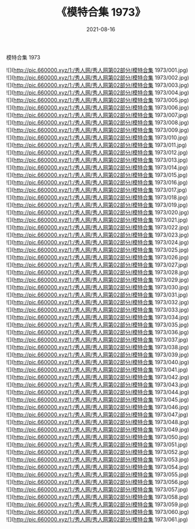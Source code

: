 ﻿---
layout: post
title:  《模特合集 1973》
date:   2021-08-16
img: http://pic.660000.xyz/1:/秀人网/秀人网第02部分/模特合集 1973/000.jpg
categories: [美女, 清纯, 唯美]
---

模特合集 1973

  ![](http://pic.660000.xyz/1:/秀人网/秀人网第02部分/模特合集 1973/001.jpg) <br> ![](http://pic.660000.xyz/1:/秀人网/秀人网第02部分/模特合集 1973/002.jpg) <br> ![](http://pic.660000.xyz/1:/秀人网/秀人网第02部分/模特合集 1973/003.jpg) <br> ![](http://pic.660000.xyz/1:/秀人网/秀人网第02部分/模特合集 1973/004.jpg) <br> ![](http://pic.660000.xyz/1:/秀人网/秀人网第02部分/模特合集 1973/005.jpg) <br> ![](http://pic.660000.xyz/1:/秀人网/秀人网第02部分/模特合集 1973/006.jpg) <br> ![](http://pic.660000.xyz/1:/秀人网/秀人网第02部分/模特合集 1973/007.jpg) <br> ![](http://pic.660000.xyz/1:/秀人网/秀人网第02部分/模特合集 1973/008.jpg) <br> ![](http://pic.660000.xyz/1:/秀人网/秀人网第02部分/模特合集 1973/009.jpg) <br> ![](http://pic.660000.xyz/1:/秀人网/秀人网第02部分/模特合集 1973/010.jpg) <br> ![](http://pic.660000.xyz/1:/秀人网/秀人网第02部分/模特合集 1973/011.jpg) <br> ![](http://pic.660000.xyz/1:/秀人网/秀人网第02部分/模特合集 1973/012.jpg) <br> ![](http://pic.660000.xyz/1:/秀人网/秀人网第02部分/模特合集 1973/013.jpg) <br> ![](http://pic.660000.xyz/1:/秀人网/秀人网第02部分/模特合集 1973/014.jpg) <br> ![](http://pic.660000.xyz/1:/秀人网/秀人网第02部分/模特合集 1973/015.jpg) <br> ![](http://pic.660000.xyz/1:/秀人网/秀人网第02部分/模特合集 1973/016.jpg) <br> ![](http://pic.660000.xyz/1:/秀人网/秀人网第02部分/模特合集 1973/017.jpg) <br> ![](http://pic.660000.xyz/1:/秀人网/秀人网第02部分/模特合集 1973/018.jpg) <br> ![](http://pic.660000.xyz/1:/秀人网/秀人网第02部分/模特合集 1973/019.jpg) <br> ![](http://pic.660000.xyz/1:/秀人网/秀人网第02部分/模特合集 1973/020.jpg) <br> ![](http://pic.660000.xyz/1:/秀人网/秀人网第02部分/模特合集 1973/021.jpg) <br> ![](http://pic.660000.xyz/1:/秀人网/秀人网第02部分/模特合集 1973/022.jpg) <br> ![](http://pic.660000.xyz/1:/秀人网/秀人网第02部分/模特合集 1973/023.jpg) <br> ![](http://pic.660000.xyz/1:/秀人网/秀人网第02部分/模特合集 1973/024.jpg) <br> ![](http://pic.660000.xyz/1:/秀人网/秀人网第02部分/模特合集 1973/025.jpg) <br> ![](http://pic.660000.xyz/1:/秀人网/秀人网第02部分/模特合集 1973/026.jpg) <br> ![](http://pic.660000.xyz/1:/秀人网/秀人网第02部分/模特合集 1973/027.jpg) <br> ![](http://pic.660000.xyz/1:/秀人网/秀人网第02部分/模特合集 1973/028.jpg) <br> ![](http://pic.660000.xyz/1:/秀人网/秀人网第02部分/模特合集 1973/029.jpg) <br> ![](http://pic.660000.xyz/1:/秀人网/秀人网第02部分/模特合集 1973/030.jpg) <br> ![](http://pic.660000.xyz/1:/秀人网/秀人网第02部分/模特合集 1973/031.jpg) <br> ![](http://pic.660000.xyz/1:/秀人网/秀人网第02部分/模特合集 1973/032.jpg) <br> ![](http://pic.660000.xyz/1:/秀人网/秀人网第02部分/模特合集 1973/033.jpg) <br> ![](http://pic.660000.xyz/1:/秀人网/秀人网第02部分/模特合集 1973/034.jpg) <br> ![](http://pic.660000.xyz/1:/秀人网/秀人网第02部分/模特合集 1973/035.jpg) <br> ![](http://pic.660000.xyz/1:/秀人网/秀人网第02部分/模特合集 1973/036.jpg) <br> ![](http://pic.660000.xyz/1:/秀人网/秀人网第02部分/模特合集 1973/037.jpg) <br> ![](http://pic.660000.xyz/1:/秀人网/秀人网第02部分/模特合集 1973/038.jpg) <br> ![](http://pic.660000.xyz/1:/秀人网/秀人网第02部分/模特合集 1973/039.jpg) <br> ![](http://pic.660000.xyz/1:/秀人网/秀人网第02部分/模特合集 1973/040.jpg) <br> ![](http://pic.660000.xyz/1:/秀人网/秀人网第02部分/模特合集 1973/041.jpg) <br> ![](http://pic.660000.xyz/1:/秀人网/秀人网第02部分/模特合集 1973/042.jpg) <br> ![](http://pic.660000.xyz/1:/秀人网/秀人网第02部分/模特合集 1973/043.jpg) <br> ![](http://pic.660000.xyz/1:/秀人网/秀人网第02部分/模特合集 1973/044.jpg) <br> ![](http://pic.660000.xyz/1:/秀人网/秀人网第02部分/模特合集 1973/045.jpg) <br> ![](http://pic.660000.xyz/1:/秀人网/秀人网第02部分/模特合集 1973/046.jpg) <br> ![](http://pic.660000.xyz/1:/秀人网/秀人网第02部分/模特合集 1973/047.jpg) <br> ![](http://pic.660000.xyz/1:/秀人网/秀人网第02部分/模特合集 1973/048.jpg) <br> ![](http://pic.660000.xyz/1:/秀人网/秀人网第02部分/模特合集 1973/049.jpg) <br> ![](http://pic.660000.xyz/1:/秀人网/秀人网第02部分/模特合集 1973/050.jpg) <br> ![](http://pic.660000.xyz/1:/秀人网/秀人网第02部分/模特合集 1973/051.jpg) <br> ![](http://pic.660000.xyz/1:/秀人网/秀人网第02部分/模特合集 1973/052.jpg) <br> ![](http://pic.660000.xyz/1:/秀人网/秀人网第02部分/模特合集 1973/053.jpg) <br> ![](http://pic.660000.xyz/1:/秀人网/秀人网第02部分/模特合集 1973/054.jpg) <br> ![](http://pic.660000.xyz/1:/秀人网/秀人网第02部分/模特合集 1973/055.jpg) <br> ![](http://pic.660000.xyz/1:/秀人网/秀人网第02部分/模特合集 1973/056.jpg) <br> ![](http://pic.660000.xyz/1:/秀人网/秀人网第02部分/模特合集 1973/057.jpg) <br> ![](http://pic.660000.xyz/1:/秀人网/秀人网第02部分/模特合集 1973/058.jpg) <br> ![](http://pic.660000.xyz/1:/秀人网/秀人网第02部分/模特合集 1973/059.jpg) <br> ![](http://pic.660000.xyz/1:/秀人网/秀人网第02部分/模特合集 1973/060.jpg) <br> ![](http://pic.660000.xyz/1:/秀人网/秀人网第02部分/模特合集 1973/061.jpg) <br>